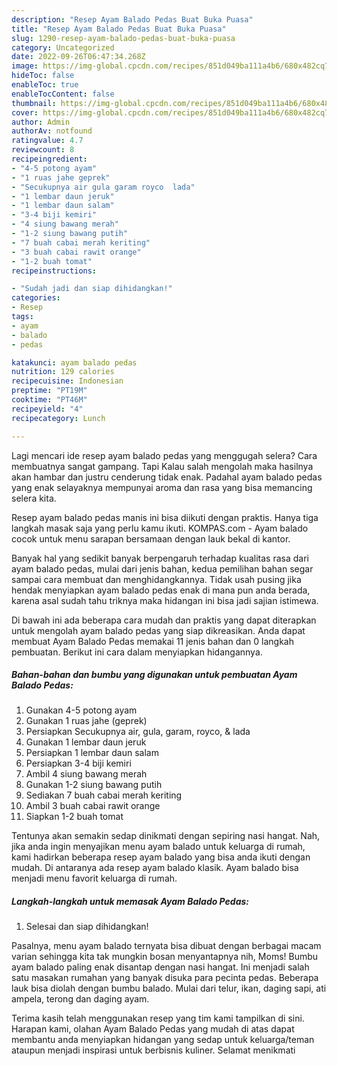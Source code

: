 ```yaml
---
description: "Resep Ayam Balado Pedas Buat Buka Puasa"
title: "Resep Ayam Balado Pedas Buat Buka Puasa"
slug: 1290-resep-ayam-balado-pedas-buat-buka-puasa
category: Uncategorized
date: 2022-09-26T06:47:34.268Z
image: https://img-global.cpcdn.com/recipes/851d049ba111a4b6/680x482cq70/ayam-balado-pedas-foto-resep-utama.jpg
hideToc: false
enableToc: true
enableTocContent: false
thumbnail: https://img-global.cpcdn.com/recipes/851d049ba111a4b6/680x482cq70/ayam-balado-pedas-foto-resep-utama.jpg
cover: https://img-global.cpcdn.com/recipes/851d049ba111a4b6/680x482cq70/ayam-balado-pedas-foto-resep-utama.jpg
author: Admin
authorAv: notfound
ratingvalue: 4.7
reviewcount: 8
recipeingredient:
- "4-5 potong ayam"
- "1 ruas jahe geprek"
- "Secukupnya air gula garam royco  lada"
- "1 lembar daun jeruk"
- "1 lembar daun salam"
- "3-4 biji kemiri"
- "4 siung bawang merah"
- "1-2 siung bawang putih"
- "7 buah cabai merah keriting"
- "3 buah cabai rawit orange"
- "1-2 buah tomat"
recipeinstructions:

- "Sudah jadi dan siap dihidangkan!"
categories:
- Resep
tags:
- ayam
- balado
- pedas

katakunci: ayam balado pedas 
nutrition: 129 calories
recipecuisine: Indonesian
preptime: "PT19M"
cooktime: "PT46M"
recipeyield: "4"
recipecategory: Lunch

---
```



Lagi mencari ide resep ayam balado pedas yang menggugah selera? Cara membuatnya sangat gampang. Tapi Kalau salah mengolah maka hasilnya akan hambar dan justru cenderung tidak enak. Padahal ayam balado pedas yang enak selayaknya mempunyai aroma dan rasa yang bisa memancing selera kita.


Resep ayam balado pedas manis ini bisa diikuti dengan praktis. Hanya tiga langkah masak saja yang perlu kamu ikuti. KOMPAS.com - Ayam balado cocok untuk menu sarapan bersamaan dengan lauk bekal di kantor.

Banyak hal yang sedikit banyak berpengaruh terhadap kualitas rasa dari ayam balado pedas, mulai dari jenis bahan, kedua pemilihan bahan segar sampai cara membuat dan menghidangkannya. Tidak usah pusing jika hendak menyiapkan ayam balado pedas enak di mana pun anda berada, karena asal sudah tahu triknya maka hidangan ini bisa jadi sajian istimewa.


Di bawah ini ada beberapa cara mudah dan praktis yang dapat diterapkan untuk mengolah ayam balado pedas yang siap dikreasikan. Anda dapat membuat Ayam Balado Pedas memakai 11 jenis bahan dan 0 langkah pembuatan. Berikut ini cara dalam menyiapkan hidangannya.

<!--inarticleads1-->

##### Bahan-bahan dan bumbu yang digunakan untuk pembuatan Ayam Balado Pedas:

1. Gunakan 4-5 potong ayam
1. Gunakan 1 ruas jahe (geprek)
1. Persiapkan Secukupnya air, gula, garam, royco, &amp; lada
1. Gunakan 1 lembar daun jeruk
1. Persiapkan 1 lembar daun salam
1. Persiapkan 3-4 biji kemiri
1. Ambil 4 siung bawang merah
1. Gunakan 1-2 siung bawang putih
1. Sediakan 7 buah cabai merah keriting
1. Ambil 3 buah cabai rawit orange
1. Siapkan 1-2 buah tomat


Tentunya akan semakin sedap dinikmati dengan sepiring nasi hangat. Nah, jika anda ingin menyajikan menu ayam balado untuk keluarga di rumah, kami hadirkan beberapa resep ayam balado yang bisa anda ikuti dengan mudah. Di antaranya ada resep ayam balado klasik. Ayam balado bisa menjadi menu favorit keluarga di rumah. 

<!--inarticleads2-->

##### Langkah-langkah untuk memasak Ayam Balado Pedas:


1. Selesai dan siap dihidangkan!

Pasalnya, menu ayam balado ternyata bisa dibuat dengan berbagai macam varian sehingga kita tak mungkin bosan menyantapnya nih, Moms! Bumbu ayam balado paling enak disantap dengan nasi hangat. Ini menjadi salah satu masakan rumahan yang banyak disuka para pecinta pedas. Beberapa lauk bisa diolah dengan bumbu balado. Mulai dari telur, ikan, daging sapi, ati ampela, terong dan daging ayam. 

Terima kasih telah menggunakan resep yang tim kami tampilkan di sini. Harapan kami, olahan Ayam Balado Pedas yang mudah di atas dapat membantu anda menyiapkan hidangan yang sedap untuk keluarga/teman ataupun menjadi inspirasi untuk berbisnis kuliner. Selamat menikmati

